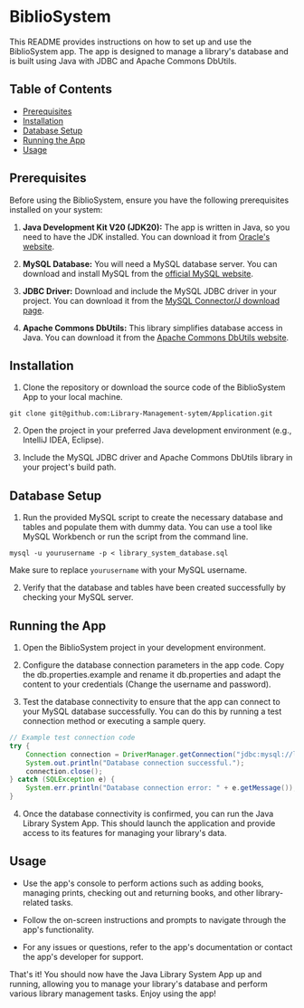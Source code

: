 # BiblioSystem

This README provides instructions on how to set up and use the BiblioSystem app. The app is designed to manage a library's database and is built using Java with JDBC and Apache Commons DbUtils.

## Table of Contents

- [Prerequisites](#prerequisites)
- [Installation](#installation)
- [Database Setup](#database-setup)
- [Running the App](#running-the-app)
- [Usage](#usage)

## Prerequisites

Before using the BiblioSystem, ensure you have the following prerequisites installed on your system:

1. **Java Development Kit V20 (JDK20):** The app is written in Java, so you need to have the JDK installed. You can download it from [Oracle's website](https://www.oracle.com/java/technologies/javase-downloads.html).

2. **MySQL Database:** You will need a MySQL database server. You can download and install MySQL from the [official MySQL website](https://www.mysql.com/).

3. **JDBC Driver:** Download and include the MySQL JDBC driver in your project. You can download it from the [MySQL Connector/J download page](https://dev.mysql.com/downloads/connector/j/).

4. **Apache Commons DbUtils:** This library simplifies database access in Java. You can download it from the [Apache Commons DbUtils website](https://commons.apache.org/proper/commons-dbutils/).

## Installation

1. Clone the repository or download the source code of the BiblioSystem App to your local machine.

```shell
git clone git@github.com:Library-Management-sytem/Application.git
```

2. Open the project in your preferred Java development environment (e.g., IntelliJ IDEA, Eclipse).

3. Include the MySQL JDBC driver and Apache Commons DbUtils library in your project's build path.

## Database Setup

1. Run the provided MySQL script to create the necessary database and tables and populate them with dummy data. You can use a tool like MySQL Workbench or run the script from the command line.

```shell
mysql -u yourusername -p < library_system_database.sql
```

Make sure to replace `yourusername` with your MySQL username.

2. Verify that the database and tables have been created successfully by checking your MySQL server.

## Running the App

1. Open the BiblioSystem project in your development environment.

2. Configure the database connection parameters in the app code. Copy the db.properties.example and rename it db.properties and adapt the content to your credentials (Change the username and password).

3. Test the database connectivity to ensure that the app can connect to your MySQL database successfully. You can do this by running a test connection method or executing a sample query.

```java
// Example test connection code
try {
    Connection connection = DriverManager.getConnection("jdbc:mysql://localhost:3306/library", "yourusername", "yourpassword");
    System.out.println("Database connection successful.");
    connection.close();
} catch (SQLException e) {
    System.err.println("Database connection error: " + e.getMessage());
}
```

4. Once the database connectivity is confirmed, you can run the Java Library System App. This should launch the application and provide access to its features for managing your library's data.

## Usage

- Use the app's console to perform actions such as adding books, managing prints, checking out and returning books, and other library-related tasks.

- Follow the on-screen instructions and prompts to navigate through the app's functionality.

- For any issues or questions, refer to the app's documentation or contact the app's developer for support.

That's it! You should now have the Java Library System App up and running, allowing you to manage your library's database and perform various library management tasks. Enjoy using the app!